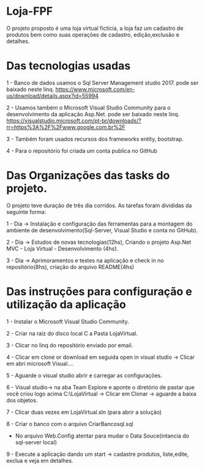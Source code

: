 # Loja-FPF
O projeto proposto é uma loja virtual fictícia, a loja faz um cadastro de produtos bem como suas operações de cadastro, edição,exclusão e detalhes.

# Das tecnologias usadas
1 - Banco de dados usamos o Sql Server Management studio 2017.
pode ser baixado neste linq. https://www.microsoft.com/en-us/download/details.aspx?id=55994

2 - Usamos também o Microsoft Visual Studio Community para o desenvolvimento da aplicação Asp.Net.
pode ser baixado neste linq. https://visualstudio.microsoft.com/pt-br/downloads/?rr=https%3A%2F%2Fwww.google.com.br%2F

3 - Também foram usados recursos dos frameworks entity, bootstrap.

4 - Para o repositório foi criada um conta publica no GitHub

# Das Organizações das tasks do projeto.
O projeto teve duração de três dia corridos.
As tarefas foram divididas da seguinte forma:

1 - Dia -> Instalação e configuração das ferramentas para a montagem do ambiente de desenvolvimento(Sql-Server, Visual Studio e conta no GitHub).

2 - Dia -> Estudos de novas tecnologias(12hs), Criando o projeto Asp.Net MVC - Loja Virtual - Desenvolvimento (4hs).

3 - Dia -> Aprimoramentos e testes na aplicação e check in no repositório(8hs), criação do arquivo README(4hs)

# Das instruções para configuração e utilização da aplicação

1 - Instalar o Microsoft Visual Studio Community.

2 - Criar na raiz do disco local C a Pasta LojaVirtual.

3 - Clicar no linq do repositório enviado por email.

4 - Clicar em clone or download em seguida open in visual studio -> Clicar em abri microsoft Visual.... 

5 - Aguarde o visual studio abrir e carregar as configurações.

6 - Visual studio-> na aba Team Explore e aponte o diretório de pastar que você criou logo acima C:\LojaVirtual -> Clicar em Clonar -> aguarde a baixa dos objetos.

7 - Clicar duas vezes em LojaVirtual.sln (para abrir a solução)

8 - Criar o banco com o arquivo CriarBancosql.sql
  - No arquivo Web.Config atentar para mudar o Data Souce(intancia do sql-server local)
  <connectionStrings>
    <add name="LojaVirtual" connectionString="Data Source=ITB002231N;Initial Catalog=DBFpf;Integrated Security=True" providerName="System.Data.SqlClient" />
  </connectionStrings>

9 - Execute a aplicação dando um start -> cadastre produtos, liste,edite, exclua e veja em detalhes.








